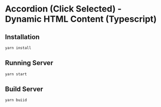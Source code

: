 # Accordion (Click Selected) - Dynamic HTML Content (Typescript)

## Installation

```bash
yarn install
```

## Running Server

```bash
yarn start
```

## Build Server

```bash
yarn buiid
```
